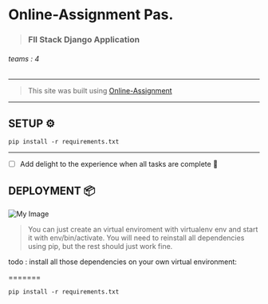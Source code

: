 # Online-Assignment            Pas.          
> ### Fll Stack Django Application
###### teams : 4
----
> This site was built using [Online-Assignment ](https://assignment-online.herokuapp.com/dashboard/)
----
## **SETUP** ⚙️

```
pip install -r requirements.txt
```

-----

- [ ] Add delight to the experience when all tasks are complete :tada:


## **DEPLOYMENT** 📦

![My Image](templates/public/dashbord_readme.png)


> You can just create an virtual enviroment with virtualenv env and start it with env/bin/activate.
> You will need to reinstall all dependencies using pip, but the rest should just work fine.

todo : install all those dependencies on your own virtual environment:

=======
```
pip install -r requirements.txt
```
